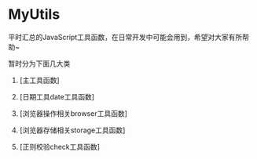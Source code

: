 # MyUtils
平时汇总的JavaScript工具函数，在日常开发中可能会用到，希望对大家有所帮助~

暂时分为下面几大类
1. [主工具函数]

2. [日期工具date工具函数]

3. [浏览器操作相关browser工具函数]

4. [浏览器存储相关storage工具函数]

5. [正则校验check工具函数]
